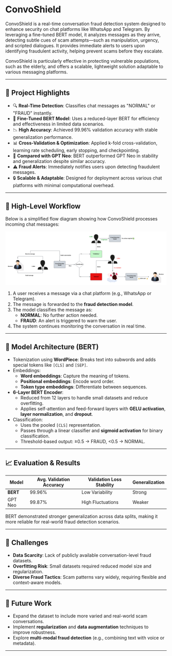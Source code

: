 # ConvoShield

ConvoShield is a real-time conversation fraud detection system designed to enhance security on chat platforms like WhatsApp and Telegram. By leveraging a fine-tuned BERT model, it analyzes messages as they arrive, detecting subtle cues of scam attempts—such as manipulation, urgency, and scripted dialogues. It provides immediate alerts to users upon identifying fraudulent activity, helping prevent scams before they escalate.

ConvoShield is particularly effective in protecting vulnerable populations, such as the elderly, and offers a scalable, lightweight solution adaptable to various messaging platforms.

---

## 🚀 Project Highlights

- 🔍 **Real-Time Detection**: Classifies chat messages as "NORMAL" or "FRAUD" instantly.
- 🧠 **Fine-Tuned BERT Model**: Uses a reduced-layer BERT for efficiency and effectiveness in limited data scenarios.
- 📉 **High Accuracy**: Achieved 99.96% validation accuracy with stable generalization performance.
- 📊 **Cross-Validation & Optimization**: Applied k-fold cross-validation, learning rate scheduling, early stopping, and checkpointing.
- 🧪 **Compared with GPT Neo**: BERT outperformed GPT Neo in stability and generalization despite similar accuracy.
- ⚠️ **Fraud Alerts**: Immediately notifies users upon detecting fraudulent messages.
- 🔒 **Scalable & Adaptable**: Designed for deployment across various chat platforms with minimal computational overhead.

---

## 🧭 High-Level Workflow

Below is a simplified flow diagram showing how ConvoShield processes incoming chat messages:

![High-Level Flow of ConvoShield](Architecture_Diagrams/High_Level_architecture.png)

1. A user receives a message via a chat platform (e.g., WhatsApp or Telegram).
2. The message is forwarded to the **fraud detection model**.
3. The model classifies the message as:
   - **NORMAL**: No further action needed.
   - **FRAUD**: An alert is triggered to warn the user.
4. The system continues monitoring the conversation in real time.

---

## 🧬 Model Architecture (BERT)

- Tokenization using **WordPiece**: Breaks text into subwords and adds special tokens like `[CLS]` and `[SEP]`.
- Embeddings:
  - **Word embeddings**: Capture the meaning of tokens.
  - **Positional embeddings**: Encode word order.
  - **Token type embeddings**: Differentiate between sequences.
- **6-Layer BERT Encoder**:
  - Reduced from 12 layers to handle small datasets and reduce overfitting.
  - Applies self-attention and feed-forward layers with **GELU activation**, **layer normalization**, and **dropout**.
- Classification:
  - Uses the pooled `[CLS]` representation.
  - Passes through a linear classifier and **sigmoid activation** for binary classification.
  - Threshold-based output: ≥0.5 → FRAUD, <0.5 → NORMAL.

---

## 📈 Evaluation & Results

| Model     | Avg. Validation Accuracy | Validation Loss Stability | Generalization |
|-----------|--------------------------|---------------------------|----------------|
| **BERT**  | 99.96%                   | Low Variability           | Strong         |
| GPT Neo   | 99.87%                   | High Fluctuations         | Weaker         |

BERT demonstrated stronger generalization across data splits, making it more reliable for real-world fraud detection scenarios.



---

## 🧩 Challenges

- **Data Scarcity**: Lack of publicly available conversation-level fraud datasets.
- **Overfitting Risk**: Small datasets required reduced model size and regularization.
- **Diverse Fraud Tactics**: Scam patterns vary widely, requiring flexible and context-aware models.

---

## 🔮 Future Work

- Expand the dataset to include more varied and real-world scam conversations.
- Implement **regularization** and **data augmentation** techniques to improve robustness.
- Explore **multi-modal fraud detection** (e.g., combining text with voice or metadata).

---